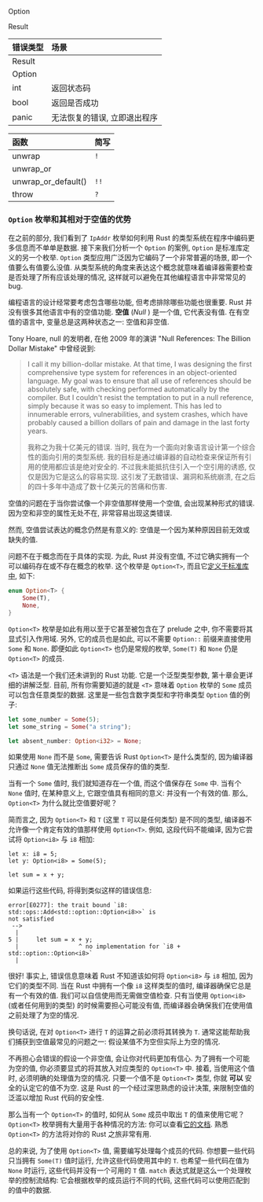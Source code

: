 

Option

Result





| 错误类型 | 场景                         |
| :------- | :--------------------------- |
| Result   |                              |
| Option   |                              |
| int      | 返回状态码                   |
| bool     | 返回是否成功                 |
| panic    | 无法恢复的错误, 立即退出程序 |


| 函数                | 简写 |
| :------------------ | :--- |
| unwrap              | `!`  |
| unwrap_or           |      |
| unwrap_or_default() | `!!` |
| throw               | `?`  |



### `Option` 枚举和其相对于空值的优势

在之前的部分, 我们看到了 `IpAddr` 枚举如何利用 Rust 的类型系统在程序中编码更多信息而不单单是数据. 接下来我们分析一个 `Option` 的案例, `Option` 是标准库定义的另一个枚举. `Option` 类型应用广泛因为它编码了一个非常普遍的场景, 即一个值要么有值要么没值. 从类型系统的角度来表达这个概念就意味着编译器需要检查是否处理了所有应该处理的情况, 这样就可以避免在其他编程语言中非常常见的 bug. 

编程语言的设计经常要考虑包含哪些功能, 但考虑排除哪些功能也很重要. Rust 并没有很多其他语言中有的空值功能. **空值** (*Null* ) 是一个值, 它代表没有值. 在有空值的语言中, 变量总是这两种状态之一: 空值和非空值. 

Tony Hoare, null 的发明者, 在他 2009 年的演讲 "Null References: The Billion Dollar Mistake" 中曾经说到: 

> I call it my billion-dollar mistake. At that time, I was designing the first
> comprehensive type system for references in an object-oriented language. My
> goal was to ensure that all use of references should be absolutely safe, with
> checking performed automatically by the compiler. But I couldn't resist the
> temptation to put in a null reference, simply because it was so easy to
> implement. This has led to innumerable errors, vulnerabilities, and system
> crashes, which have probably caused a billion dollars of pain and damage in
> the last forty years.
>
> 我称之为我十亿美元的错误. 当时, 我在为一个面向对象语言设计第一个综合性的面向引用的类型系统. 我的目标是通过编译器的自动检查来保证所有引用的使用都应该是绝对安全的. 不过我未能抵抗住引入一个空引用的诱惑, 仅仅是因为它是这么的容易实现. 这引发了无数错误、漏洞和系统崩溃, 在之后的四十多年中造成了数十亿美元的苦痛和伤害. 

空值的问题在于当你尝试像一个非空值那样使用一个空值, 会出现某种形式的错误. 因为空和非空的属性无处不在, 非常容易出现这类错误. 

然而, 空值尝试表达的概念仍然是有意义的: 空值是一个因为某种原因目前无效或缺失的值. 

问题不在于概念而在于具体的实现. 为此, Rust 并没有空值, 不过它确实拥有一个可以编码存在或不存在概念的枚举. 这个枚举是 `Option<T>`, 而且它[定义于标准库中][option]<!-- ignore -->, 如下:

[option]: https://doc.rust-lang.org/std/option/enum.Option.html

```rust
enum Option<T> {
    Some(T),
    None,
}
```

`Option<T>` 枚举是如此有用以至于它甚至被包含在了 prelude 之中, 你不需要将其显式引入作用域. 另外, 它的成员也是如此, 可以不需要 `Option::` 前缀来直接使用 `Some` 和 `None`. 即便如此 `Option<T>` 也仍是常规的枚举, `Some(T)` 和 `None` 仍是 `Option<T>` 的成员. 

`<T>` 语法是一个我们还未讲到的 Rust 功能. 它是一个泛型类型参数, 第十章会更详细的讲解泛型. 目前, 所有你需要知道的就是 `<T>` 意味着 `Option` 枚举的 `Some` 成员可以包含任意类型的数据. 这里是一些包含数字类型和字符串类型 `Option` 值的例子: 

```rust
let some_number = Some(5);
let some_string = Some("a string");

let absent_number: Option<i32> = None;
```

如果使用 `None` 而不是 `Some`, 需要告诉 Rust `Option<T>` 是什么类型的, 因为编译器只通过 `None` 值无法推断出 `Some` 成员保存的值的类型. 

当有一个 `Some` 值时, 我们就知道存在一个值, 而这个值保存在 `Some` 中. 当有个 `None` 值时, 在某种意义上, 它跟空值具有相同的意义: 并没有一个有效的值. 那么, `Option<T>` 为什么就比空值要好呢？

简而言之, 因为 `Option<T>` 和 `T` (这里 `T` 可以是任何类型) 是不同的类型, 编译器不允许像一个肯定有效的值那样使用 `Option<T>`. 例如, 这段代码不能编译, 因为它尝试将 `Option<i8>` 与 `i8` 相加: 

```rust,ignore
let x: i8 = 5;
let y: Option<i8> = Some(5);

let sum = x + y;
```

如果运行这些代码, 将得到类似这样的错误信息: 

```text
error[E0277]: the trait bound `i8: std::ops::Add<std::option::Option<i8>>` is
not satisfied
 -->
  |
5 |     let sum = x + y;
  |                 ^ no implementation for `i8 + std::option::Option<i8>`
  |
```

很好! 事实上, 错误信息意味着 Rust 不知道该如何将 `Option<i8>` 与 `i8` 相加, 因为它们的类型不同. 当在 Rust 中拥有一个像 `i8` 这样类型的值时, 编译器确保它总是有一个有效的值. 我们可以自信使用而无需做空值检查. 只有当使用 `Option<i8>` (或者任何用到的类型) 的时候需要担心可能没有值, 而编译器会确保我们在使用值之前处理了为空的情况. 

换句话说, 在对 `Option<T>` 进行 `T` 的运算之前必须将其转换为 `T`. 通常这能帮助我们捕获到空值最常见的问题之一: 假设某值不为空但实际上为空的情况. 

不再担心会错误的假设一个非空值, 会让你对代码更加有信心. 为了拥有一个可能为空的值, 你必须要显式的将其放入对应类型的 `Option<T>` 中. 接着, 当使用这个值时, 必须明确的处理值为空的情况. 只要一个值不是 `Option<T>` 类型, 你就 **可以** 安全的认定它的值不为空. 这是 Rust 的一个经过深思熟虑的设计决策, 来限制空值的泛滥以增加 Rust 代码的安全性. 

那么当有一个 `Option<T>` 的值时, 如何从 `Some` 成员中取出 `T` 的值来使用它呢？`Option<T>` 枚举拥有大量用于各种情况的方法: 你可以查看[它的文档][docs]<!-- ignore -->. 熟悉 `Option<T>` 的方法将对你的 Rust 之旅非常有用. 

[docs]: https://doc.rust-lang.org/std/option/enum.Option.html

总的来说, 为了使用 `Option<T>` 值, 需要编写处理每个成员的代码. 你想要一些代码只当拥有 `Some(T)` 值时运行, 允许这些代码使用其中的 `T`. 也希望一些代码在值为 `None` 时运行, 这些代码并没有一个可用的 `T` 值. `match` 表达式就是这么一个处理枚举的控制流结构: 它会根据枚举的成员运行不同的代码, 这些代码可以使用匹配到的值中的数据. 